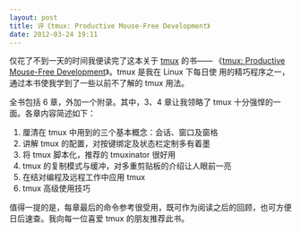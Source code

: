 ```yaml
---
layout: post
title: 评《tmux: Productive Mouse-Free Development》
date: 2012-03-24 19:11
---
```


仅花了不到一天的时间我便读完了这本关于 [tmux][1] 的书——
《[tmux: Productive Mouse-Free Development][2]》。tmux 是我在 Linux 下每日使
用的精巧程序之一，通过本书使我学到了一些以前不了解的 tmux 用法。<!--more-->

全书包括 6 章，外加一个附录。其中，3、4 章让我领略了 tmux
十分强悍的一面。各章内容简述如下：

1. 厘清在 tmux 中用到的三个基本概念：会话、窗口及窗格
2. 讲解 tmux 的配置，对按键绑定及状态栏定制多有着墨
3. 将 tmux 脚本化，推荐的 tmuxinator 很好用
4. tmux 的复制模式与缓冲，对多重剪贴板的介绍让人眼前一亮
5. 在结对编程及远程工作中应用 tmux
6. tmux 高级使用技巧

值得一提的是，每章最后的命令参考很受用，既可作为阅读之后的回顾，也可方便日后速查。我向每一位喜爱
tmux 的朋友推荐此书。

[1]: http://tmux.sourceforge.net/
[2]: http://pragprog.com/book/bhtmux/tmux

